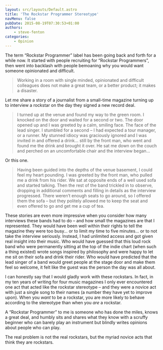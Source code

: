 ```yaml
---
layout: src/layouts/Default.astro
title: 'The Rockstar Programmer Stereotype'
navMenu: false
pubDate: 2015-08-19T07:30:53+01:00
authors:
    - steve-fenton
categories:
    - Opinion
---
```


The term “Rockstar Programmer” label has been going back and forth for a while now. It started with people recruiting for “Rockstar Programmers”, then went into backlash with people bemoaning why you would want someone opinionated and difficult.

> Working in a room with single minded, opinionated and difficult colleagues does not make a great team, or a better product; it makes a disaster.

Let me share a story of a journalist from a small-time magazine turning up to interview a rockstar on the day they signed a new record deal.

> I turned up at the venue and found my way to the green room. I knocked on the door and waited for a second or two. The door opened up and I was greeted by a calm, smiling face. The face of the lead singer. I stumbled for a second – I had expected a tour manager, or a runner. My stunned idiocy was graciously ignored and I was invited in and offered a drink… still by the front man, who went and found me the drink and brought it over. He sat me down on the couch and perched on an uncomfortable chair and the interview began…

Or this one.

> Having been guided into the depths of the venue basement, I could feel my heart pounding. I was greeted by the front man, who pulled me a drink from his rider. We sat at opposite ends of a well used sofa and started talking. Then the rest of the band trickled in to observe, dropping in additional comments and filling in details as the interview progressed. There weren’t enough seats to go around, so I offered them the sofa – but they politely allowed me to keep the seat and even offered to go and get me a cup of tea.

These stories are even more impressive when you consider how many interviews these bands had to do – and how small the magazines are that I represented. They would have been well within their rights to tell the magazine they were too busy… or to limit my time to five minutes… or to not take the interview seriously. Instead, I had unlimited access and got given real insight into their music. Who would have guessed that this loud rock band who were permanently sitting at the top of the indie chart (when such a thing existed) wrote songs inspired by philosophy and were happy to let me sit on their sofa and drink their rider. Who would have predicted that the lead singer of a band would greet people at the stage door and make them feel so welcome, it felt like the guest was the person the day was all about.

I can honestly say that I would gladly work with these rockstars. In fact, in my ten years of writing for four music magazines I only ever encountered one act that acted like the rockstar stereotype – and they were a novice act with just a single song to their names (a number they have yet to improve upon). When you *want* to be a rockstar, you are more likely to behave according to the stereotype than when you *are* a rockstar.

A “Rockstar Programmer” to me is someone who has done the miles, knows a great deal, and humbly sits and shares what they know with a scruffy beginner who can barely play an instrument but blindly writes opinions about people who can play.

The real problem is not the real rockstars, but the myriad novice acts that think they are rockstars.